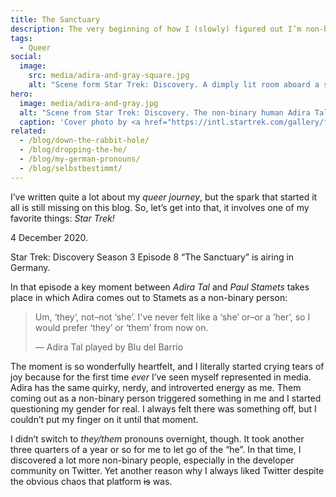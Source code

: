 ```yaml
---
title: The Sanctuary
description: The very beginning of how I (slowly) figured out I’m non-binary.
tags:
  - Queer
social:
  image:
    src: media/adira-and-gray-square.jpg
    alt: "Scene form Star Trek: Discovery. A dimply lit room aboard a starship. The non-binary human Adira Tal leans against a table and looks intently at someone outside the frame."
hero:
  image: media/adira-and-gray.jpg
  alt: "Scene from Star Trek: Discovery. The non-binary human Adira Tal and the trans man Gray Tal play some sort of sci-fi board game in a dimly lit room aboard a starship."
  caption: 'Cover photo by <a href="https://intl.startrek.com/gallery/first-look-star-trek-discovery-stormy-weather/star-trek-discovery-stormy-weather-3024/30">StarTrek.com</a>. Star Trek: Discovery, Season 4, Episode 6, “Stormy Weather”.'
related:
  - /blog/down-the-rabbit-hole/
  - /blog/dropping-the-he/
  - /blog/my-german-pronouns/
  - /blog/selbstbestimmt/
---
```


I’ve written quite a lot about my _queer journey_, but the spark that started it all is still missing on this blog. So, let’s get into that, it involves one of my favorite things: _Star Trek!_

4 December 2020.

Star Trek: Discovery Season 3 Episode 8 “The Sanctuary” is airing in Germany.

In that episode a key moment between _Adira Tal_ and _Paul Stamets_ takes place in which Adira comes out to Stamets as a non-binary person:

> Um, ‘they’, not–not ‘she’. I've never felt like a ‘she’ or–or a ‘her’, so I would prefer ‘they’ or ‘them’ from now on.
>
> — Adira Tal played by Blu del Barrio

The moment is so wonderfully heartfelt, and I literally started crying tears of joy because for the first time _ever_ I’ve seen myself represented in media. Adira has the same quirky, nerdy, and introverted energy as me. Them coming out as a non-binary person triggered something in me and I started questioning my gender for real. I always felt there was something off, but I couldn’t put my finger on it until that moment.

I didn’t switch to _they/them_ pronouns overnight, though. It took another three quarters of a year or so for me to let go of the “he”. In that time, I discovered a lot more non-binary people, especially in the developer community on Twitter. Yet another reason why I always liked Twitter despite the obvious chaos that platform ~~is~~ was.

